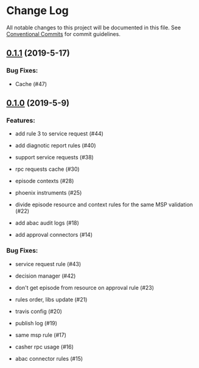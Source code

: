 # Change Log

All notable changes to this project will be documented in this file.
See [Conventional Commits](Https://conventionalcommits.org) for commit guidelines.

<!-- changelog -->

## [0.1.1](https://github.com/edenlabllc/ehealth.abac.api/compare/0.1.0...0.1.1) (2019-5-17)




### Bug Fixes:

* Cache (#47)

## [0.1.0](https://github.com/edenlabllc/ehealth.abac.api/compare/0.1.0...0.1.0) (2019-5-9)




### Features:

* add rule 3 to service request (#44)

* add diagnotic report rules (#40)

* support service requests (#38)

* rpc requests cache (#30)

* episode contexts (#28)

* phoenix instruments (#25)

* divide episode resource and context rules for the same MSP validation (#22)

* add abac audit logs (#18)

* add approval connectors (#14)

### Bug Fixes:

* service request rule (#43)

* decision manager (#42)

* don't get episode from resource on approval rule (#23)

* rules order, libs update (#21)

* travis config (#20)

* publish log (#19)

* same msp rule (#17)

* casher rpc usage (#16)

* abac connector rules (#15)
